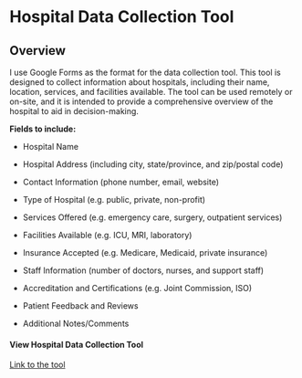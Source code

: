 # Hospital Data Collection Tool

## Overview
I use Google Forms as the format for the data collection tool. This tool is designed to collect information about hospitals, including their name, location, services, and facilities available. The tool can be used remotely or on-site, and it is intended to provide a comprehensive overview of the hospital to aid in decision-making.

**Fields to include:**

* Hospital Name

* Hospital Address (including city, state/province, and zip/postal code)

* Contact Information (phone number, email, website)

* Type of Hospital (e.g. public, private, non-profit)

* Services Offered (e.g. emergency care, surgery, outpatient services)

* Facilities Available (e.g. ICU, MRI, laboratory)

* Insurance Accepted (e.g. Medicare, Medicaid, private insurance)

* Staff Information (number of doctors, nurses, and support staff)

* Accreditation and Certifications (e.g. Joint Commission, ISO)

* Patient Feedback and Reviews

* Additional Notes/Comments

#### View Hospital Data Collection Tool         
[Link to the tool](https://forms.gle/7WcqiLdCmguMXx8p6)

